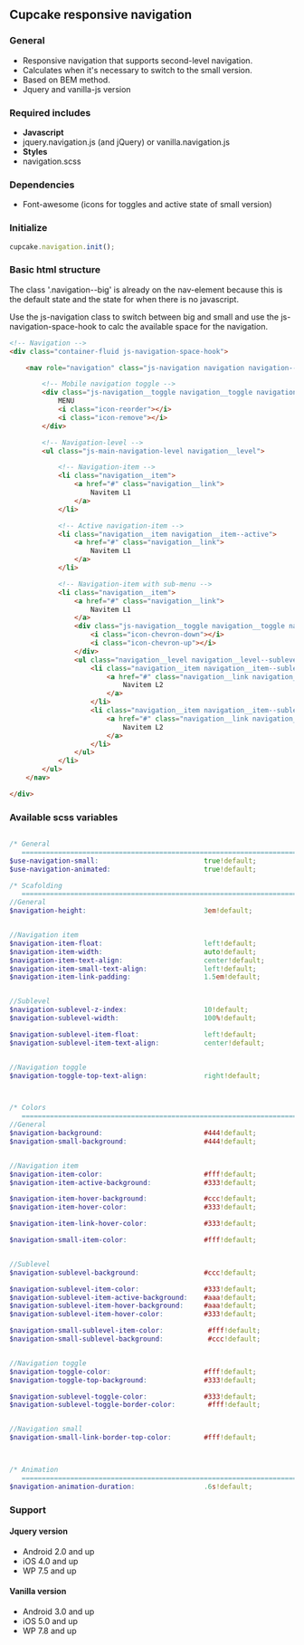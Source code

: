 ## Cupcake responsive navigation

### General
- Responsive navigation that supports second-level navigation.
- Calculates when it's necessary to switch to the small version.
- Based on BEM method.
- Jquery and vanilla-js version


### Required includes
- **Javascript**
 - jquery.navigation.js (and jQuery) or vanilla.navigation.js
- **Styles**
 - navigation.scss


### Dependencies
- Font-awesome (icons for toggles and active state of small version)


### Initialize
```javascript
cupcake.navigation.init();
```

### Basic html structure
The class '.navigation--big' is already on the nav-element because this is the default state and the state for when there is no javascript.

Use the js-navigation class to switch between big and small and use the js-navigation-space-hook to calc the available space for the navigation.
```html
<!-- Navigation -->
<div class="container-fluid js-navigation-space-hook">

    <nav role="navigation" class="js-navigation navigation navigation--big">

        <!-- Mobile navigation toggle -->
        <div class="js-navigation__toggle navigation__toggle navigation__toggle--top">
            MENU
            <i class="icon-reorder"></i>
            <i class="icon-remove"></i>
        </div>

        <!-- Navigation-level -->
        <ul class="js-main-navigation-level navigation__level">

            <!-- Navigation-item -->
            <li class="navigation__item">
                <a href="#" class="navigation__link">
                    Navitem L1
                </a>
            </li>

            <!-- Active navigation-item -->
            <li class="navigation__item navigation__item--active">
                <a href="#" class="navigation__link">
                    Navitem L1
                </a>
            </li>

            <!-- Navigation-item with sub-menu -->
            <li class="navigation__item">
                <a href="#" class="navigation__link">
                    Navitem L1
                </a>
                <div class="js-navigation__toggle navigation__toggle navigation__toggle--submenu">
                    <i class="icon-chevron-down"></i>
                    <i class="icon-chevron-up"></i>
                </div>
                <ul class="navigation__level navigation__level--sublevel">
                    <li class="navigation__item navigation__item--sublevel">
                        <a href="#" class="navigation__link navigation__link--sublevel">
                            Navitem L2
                        </a>
                    </li>
                    <li class="navigation__item navigation__item--sublevel">
                        <a href="#" class="navigation__link navigation__link--sublevel">
                            Navitem L2
                        </a>
                    </li>
                </ul>
            </li>
        </ul>
    </nav>

</div>

```
### Available scss variables
```scss

/* General
   ========================================================================== */
$use-navigation-small:                          true!default;
$use-navigation-animated:                       true!default;

/* Scafolding
   ========================================================================== */
//General
$navigation-height:                             3em!default;


//Navigation item
$navigation-item-float:                         left!default;
$navigation-item-width:                         auto!default;
$navigation-item-text-align:                    center!default;
$navigation-item-small-text-align:              left!default;
$navigation-item-link-padding:                  1.5em!default;


//Sublevel
$navigation-sublevel-z-index:                   10!default;
$navigation-sublevel-width:                     100%!default;

$navigation-sublevel-item-float:                left!default;
$navigation-sublevel-item-text-align:           center!default;


//Navigation toggle
$navigation-toggle-top-text-align:              right!default;



/* Colors
   ========================================================================== */
//General
$navigation-background:                         #444!default;
$navigation-small-background:                   #444!default;


//Navigation item
$navigation-item-color:                         #fff!default;
$navigation-item-active-background:             #333!default;

$navigation-item-hover-background:              #ccc!default;
$navigation-item-hover-color:                   #333!default;

$navigation-item-link-hover-color:              #333!default;

$navigation-small-item-color:                   #fff!default;


//Sublevel
$navigation-sublevel-background:                #ccc!default;

$navigation-sublevel-item-color:                #333!default;
$navigation-sublevel-item-active-background:    #aaa!default;
$navigation-sublevel-item-hover-background:     #aaa!default;
$navigation-sublevel-item-hover-color:          #333!default;

$navigation-small-sublevel-item-color:           #fff!default;
$navigation-small-sublevel-background:           #ccc!default;


//Navigation toggle
$navigation-toggle-color:                       #fff!default;
$navigation-toggle-top-background:              #333!default;

$navigation-sublevel-toggle-color:              #333!default;
$navigation-sublevel-toggle-border-color:        #fff!default;


//Navigation small
$navigation-small-link-border-top-color:        #fff!default;



/* Animation
   ========================================================================== */
$navigation-animation-duration:                 .6s!default;

```


### Support

#### Jquery version
- Android 2.0 and up
- iOS 4.0 and up
- WP 7.5 and up

#### Vanilla version
- Android 3.0 and up
- iOS 5.0 and up
- WP 7.8 and up

